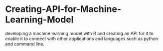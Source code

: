 # Creating-API-for-Machine-Learning-Model
developing a machine learning model with R and creating an API for it to enable it to connect with other applications and languages such as python and command line. 
